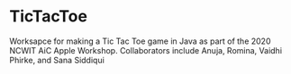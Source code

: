 # TicTacToe 
Worksapce for making a Tic Tac Toe game in Java as part of the 2020 NCWIT AiC Apple Workshop. 
Collaborators include Anuja, Romina, Vaidhi Phirke, and Sana Siddiqui 
